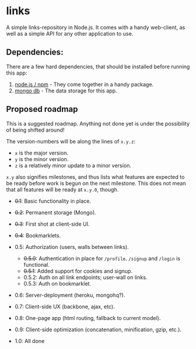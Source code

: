 links
=====

A simple links-repository in Node.js. It comes with a handy web-client, as well
as a simple API for any other application to use.


Dependencies:
-------------

There are a few hard dependencies, that should be installed before running
this app:

1. [node.js / npm](http://nodejs.org) - They come together in a handy package.
2. [mongo db](http://mongodb.org) - The data storage for this app.


Proposed roadmap
----------------

This is a suggested roadmap. Anything not done yet is under the possibility of
being shifted around!

The version-numbers will be along the lines of `x.y.z`:

- `x` is the major version.
- `y` is the minor version.
- `z` is a relatively minor update to a minor version.

`x.y` also signifies milestones, and thus lists what features are expected to
be ready before work is begun on the next milestone. This does not mean that
all features will be ready at `x.y.0`, though.

- <s>0.1</s>: Basic functionality in place.
- <s>0.2</s>: Permanent storage (Mongo).
- <s>0.3</s>: First shot at client-side UI.
- <s>0.4</s>: Bookmarklets.
- 0.5: Authorization (users, walls between links).
    - <s>0.5.0</s>: Authentication in place for `/profile`. `/signup` and
        `/login` is functional.
    - <s>0.5.1</s>: Added support for cookies and signup.
    - 0.5.2: Auth on all link endpoints; user-wall on links.
    - 0.5.3: Auth on bookmarklet.
- 0.6: Server-deployment (heroku, mongohq?).
- 0.7: Client-side UX (backbone, ajax, etc).
- 0.8: One-page app (html routing, fallback to current model).
- 0.9: Client-side optimization (concatenation, minification, gzip, etc.).

- 1.0: All done

